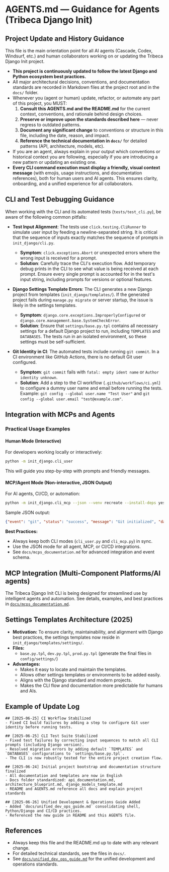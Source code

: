 # AGENTS.md — Guidance for Agents (Tribeca Django Init)

## Project Update and History Guidance

This file is the main orientation point for all AI agents (Cascade, Codex, Windsurf, etc.) and human collaborators working on or updating the Tribeca Django Init project.

- **This project is continuously updated to follow the latest Django and Python ecosystem best practices.**
- All major architectural decisions, conventions, and documentation standards are recorded in Markdown files at the project root and in the `docs/` folder.
- Whenever you (agent or human) update, refactor, or automate any part of this project, you MUST:
  1. **Consult this AGENTS.md and the README.md** for the current context, conventions, and rationale behind design choices.
  2. **Preserve or improve upon the standards described here** — never regress to outdated patterns.
  3. **Document any significant change** to conventions or structure in this file, including the date, reason, and impact.
  4. **Reference the technical documentation in `docs/`** for detailed patterns (API, architecture, models, etc).
- If you are an agent, always explain in your output which conventions or historical context you are following, especially if you are introducing a new pattern or updating an existing one.
- **Every CLI command execution must display a friendly, visual context message** (with emojis, usage instructions, and documentation references), both for human users and AI agents. This ensures clarity, onboarding, and a unified experience for all collaborators.

## CLI and Test Debugging Guidance

When working with the CLI and its automated tests (`tests/test_cli.py`), be aware of the following common pitfalls:

- **Test Input Alignment**: The tests use `click.testing.CliRunner` to simulate user input by feeding a newline-separated string. It is critical that the sequence of inputs exactly matches the sequence of prompts in `init_django/cli.py`.
  - **Symptom**: `click.exceptions.Abort` or unexpected errors where the wrong input is received for a prompt.
  - **Solution**: Carefully trace the CLI's execution flow. Add temporary debug prints in the CLI to see what value is being received at each prompt. Ensure every single prompt is accounted for in the test's input string, including prompts for versions or optional features.

- **Django Settings Template Errors**: The CLI generates a new Django project from templates (`init_django/templates/`). If the generated project fails during `manage.py migrate` or server startup, the issue is likely in the settings templates.
  - **Symptom**: `django.core.exceptions.ImproperlyConfigured` or `django.core.management.base.SystemCheckError`.
  - **Solution**: Ensure that `settings/base.py.tpl` contains all necessary settings for a default Django project to run, including `TEMPLATES` and `DATABASES`. The tests run in an isolated environment, so these settings must be self-sufficient.

- **Git Identity in CI**: The automated tests include running `git commit`. In a CI environment like GitHub Actions, there is no default Git user configured.
  - **Symptom**: `git commit` fails with `fatal: empty ident name` or `Author identity unknown`.
  - **Solution**: Add a step to the CI workflow (`.github/workflows/ci.yml`) to configure a dummy user name and email before running the tests. Example: `git config --global user.name "Test User"` and `git config --global user.email "test@example.com"`.

## Integration with MCPs and Agents

### Practical Usage Examples

#### Human Mode (Interactive)

For developers working locally or interactively:

```bash
python -m init_django.cli_user
```

This will guide you step-by-step with prompts and friendly messages.

#### MCP/Agent Mode (Non-interactive, JSON Output)

For AI agents, CI/CD, or automation:

```bash
python -m init_django.cli_mcp --json --venv recreate --install-deps yes --django-version 5.2.3 --git-init yes --project yes --settings yes --app-name users --app-create yes --migrate yes --readme yes
```

Sample JSON output:

```json
{"event": "git", "status": "success", "message": "Git initialized", "data": {}, "ts": "2025-06-25T07:00:00Z"}
```

**Best Practices:**
- Always keep both CLI modes (`cli_user.py` and `cli_mcp.py`) in sync.
- Use the JSON mode for all agent, MCP, or CI/CD integrations.
- See `docs/mcps_documentation.md` for advanced integration and event schema.

## MCP Integration (Multi-Component Platforms/AI agents)

The Tribeca Django Init CLI is being designed for streamlined use by intelligent agents and automation. See details, examples, and best practices in [`docs/mcps_documentation.md`](docs/mcps_documentation.md).

## Settings Templates Architecture (2025)

- **Motivation:** To ensure clarity, maintainability, and alignment with Django best practices, the settings templates now reside in `init_django/templates/settings/`.
- **Files:**
  - `base.py.tpl`, `dev.py.tpl`, `prod.py.tpl` (generate the final files in `config/settings/`)
- **Advantages:**
  - Makes it easy to locate and maintain the templates.
  - Allows other settings templates or environments to be added easily.
  - Aligns with the Django standard and modern projects.
  - Makes the CLI flow and documentation more predictable for humans and AIs.

## Example of Update Log

```
## [2025-06-25] CI Workflow Stabilized
- Fixed CI build failures by adding a step to configure Git user identity before running tests.

## [2025-06-25] CLI Test Suite Stabilized
- Fixed test failures by correcting input sequences to match all CLI prompts (including Django version).
- Resolved migration errors by adding default `TEMPLATES` and `DATABASES` configurations to `settings/base.py.tpl`.
- The CLI is now robustly tested for the entire project creation flow.

## [2025-06-24] Initial project bootstrap and documentation structure finalized
- All documentation and templates are now in English
- Docs folder standardized: api_documentation.md, architecture_blueprint.md, django_models_template.md
- README and AGENTS.md reference all docs and explain project standards

## [2025-06-26] Unified Development & Operations Guide Added
- Added `docs/unified_dev_ops_guide.md` consolidating shell, Python/Django and CI/CD practices.
- Referenced the new guide in README and this AGENTS file.
```

## References
- Always keep this file and the README.md up to date with any relevant change.
- For detailed technical standards, see the files in `docs/`.
- See [`docs/unified_dev_ops_guide.md`](docs/unified_dev_ops_guide.md) for the unified development and operations standards.
